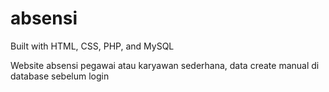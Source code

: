 # absensi
Built with HTML, CSS, PHP, and MySQL

Website absensi pegawai atau karyawan sederhana, data create manual di database sebelum login

